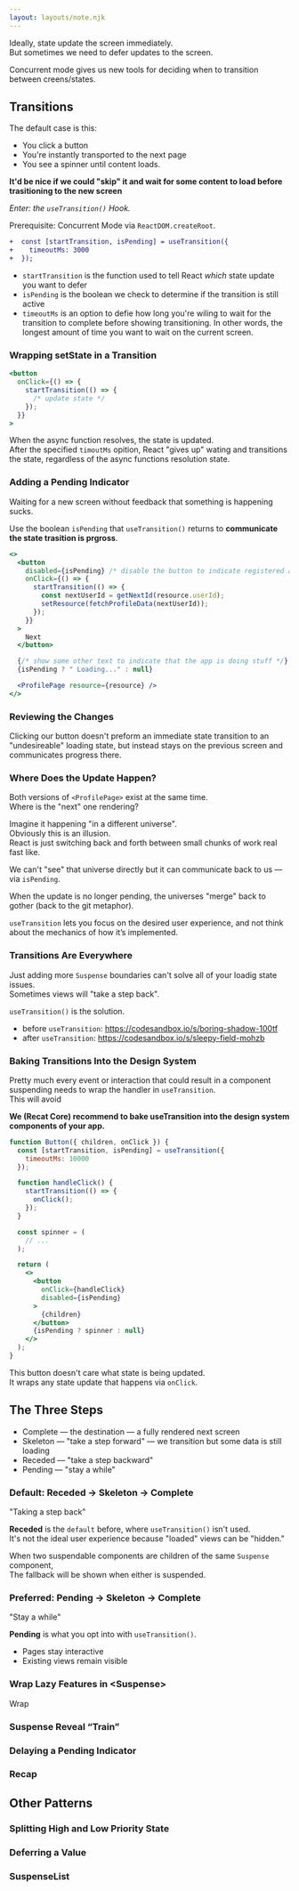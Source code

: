 ```yaml
---
layout: layouts/note.njk
---
```


Ideally, state update the screen immediately.  
But sometimes we need to defer updates to the screen.

Concurrent mode gives us new tools for deciding when to transition between creens/states.

## Transitions

The default case is this:

- You click a button
- You're instantly transported to the next page
- You see a spinner until content loads.

**It'd be nice if we could "skip" it and wait for some content to load before trasitioning to the new screen**

_Enter: the `useTransition()` Hook._

Prerequisite: Concurrent Mode via `ReactDOM.createRoot`.

```diff
+  const [startTransition, isPending] = useTransition({
+    timeoutMs: 3000
+  });
```

- `startTransition` is the function used to tell React _which_ state update you want to defer
- `isPending` is the boolean we check to determine if the transition is still active
- `timeoutMs` is an option to defie how long you're wiling to wait for the transition to complete before showing transitioning. In other words, the longest amount of time you want to wait on the current screen.

### Wrapping setState in a Transition

```jsx
<button
  onClick={() => {
    startTransition(() => {
      /* update state */
    });
  }}
>
```

When the async function resolves, the state is updated.  
After the specified `timoutMs` opition, React "gives up" wating and transitions the state, regardless of the async functions resolution state.

### Adding a Pending Indicator

Waiting for a new screen without feedback that something is happening sucks.

Use the boolean `isPending` that `useTransition()` returns to **communicate the state trasition is prgross**.

```jsx
<>
  <button
    disabled={isPending} /* disable the button to indicate registered action */
    onClick={() => {
      startTransition(() => {
        const nextUserId = getNextId(resource.userId);
        setResource(fetchProfileData(nextUserId));
      });
    }}
  >
    Next
  </button>

  {/* show some other text to indicate that the app is doing stuff */}
  {isPending ? " Loading..." : null}

  <ProfilePage resource={resource} />
</>
```

### Reviewing the Changes

Clicking our button doesn't preform an immediate state transition to an "undesireable" loading state, but instead stays on the previous screen and communicates progress there.

### Where Does the Update Happen?

Both versions of `<ProfilePage>` exist at the same time.  
Where is the "next" one rendering?

Imagine it happening "in a different universe".  
Obviously this is an illusion.  
React is just switching back and forth between small chunks of work real fast like.

We can't "see" that universe directly but it can communicate back to us — via `isPending`.

When the update is no longer pending, the universes "merge" back to gother (back to the git metaphor).

`useTransition` lets you focus on the desired user experience, and not think about the mechanics of how it’s implemented.

### Transitions Are Everywhere

Just adding more `Suspense` boundaries can't solve all of your loadig state issues.  
Sometimes views will "take a step back".

`useTransition()` is the solution.

- before `useTransition`: https://codesandbox.io/s/boring-shadow-100tf
- after `useTransition`: https://codesandbox.io/s/sleepy-field-mohzb

### Baking Transitions Into the Design System

Pretty much every event or interaction that could result in a component suspending needs to wrap the handler in `useTransition`.  
This will avoid

**We (Recat Core) recommend to bake useTransition into the design system components of your app.**

```jsx
function Button({ children, onClick }) {
  const [startTransition, isPending] = useTransition({
    timeoutMs: 10000
  });

  function handleClick() {
    startTransition(() => {
      onClick();
    });
  }

  const spinner = (
    // ...
  );

  return (
    <>
      <button
        onClick={handleClick}
        disabled={isPending}
      >
        {children}
      </button>
      {isPending ? spinner : null}
    </>
  );
}
```

This button doesn't care what state is being updated.  
It wraps any state update that happens via `onClick`.

## The Three Steps

- Complete — the destination — a fully rendered next screen
- Skeleton — "take a step forward" — we transition but some data is still loading
- Receded — "take a step backward"
- Pending — "stay a while"

### Default: Receded → Skeleton → Complete

"Taking a step back"

**Receded** is the `default` before, where `useTransition()` isn't used.  
It's not the ideal user experience because "loaded" views can be "hidden."

When two suspendable components are children of the same `Suspense` component,  
The fallback will be shown when either is suspended.

### Preferred: Pending → Skeleton → Complete

"Stay a while"

**Pending** is what you opt into with `useTransition()`.

- Pages stay interactive
- Existing views remain visible

### Wrap Lazy Features in \<Suspense\>

Wrap

### Suspense Reveal “Train”

### Delaying a Pending Indicator

### Recap

## Other Patterns

### Splitting High and Low Priority State

### Deferring a Value

### SuspenseList
